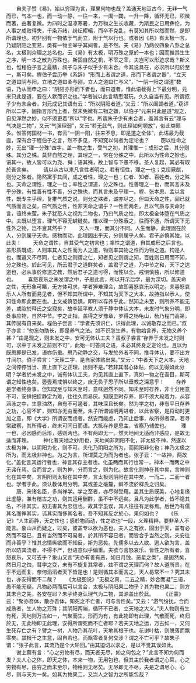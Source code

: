 <!-- { "loadSidebar": true } -->
　　自夫子赞《易》，始以穷理为言，理果何物也哉？盖通天地亘古今，无非一气而已，气本一也，而一动一静，一往一来，一阖一闢，一升一降，循环无已，积微而著，由著复微。为四时之温凉寒暑，为万物之生长收藏，为斯民之日用彝伦，为人事之成败得失，千条万绪，纷纭轇轕，而卒不克乱，有莫知其所以然而然，是即所谓理也。初非别有一物依于气而立，附于气以行也。或者因《易》有太极一言，乃疑阴阳之变易，类有一物主宰乎其间者，是不然。夫《易》乃两仪四象八卦之总名，太极则众理之总名也。云《易》有太极，明万殊之原於一本也；因而推其生生之序，明一本之散为万殊也。斯固自然之机，不宰之宰，夫岂可以形迹求哉？斯义也，惟程伯子言之最精，叔子与朱子似乎少有未合。今其说具在，必求所以归於至一，斯可矣。程伯子尝历举《系辞》“形而上者谓之道，形而下者谓之器”，“立天之道曰阴与阳，立地之道曰柔与刚，立人之道曰仁与义”，“一阴一阳之谓道”数语，乃从而申之曰：“阴阳亦形而下者也，而曰道者，惟此语截得上下最分明，元来只此是道，要在人默而识之也。”学者诚以此言精思潜玩，久久自当有见。所谓叔子少有未合者，刘元成记其语有云：“所以阴阳者道。”又云：“所以阖闢者道。”窃详所以二字，固指言形而上者，然未免微有二物之嫌，以伯子“元来只此是道”观之，自见浑然之妙，似不须更着“所以”字也。所谓朱子少有未合者，盖其言有云“理与气决是二物”，又云“气强理弱”，又云“若无此气，则此理如何顿放”，似此类颇多。惟答何国材一书，有云“一阴一阳，往来不息，即是道之全体”，此语最为截直，深有合于程伯子之言，然不多见，不知究以何者为定论也？
　　窃以性命之妙，无出“理一分殊”四字。盖一物之生，受气之初，其理惟一；成形之后，其分则殊。其分之殊，莫非自然之理，其理之一，常在分殊之中，此所以为性命之妙也。语其一，故人皆可以为尧、舜；语其殊，故上智与下愚不移。圣人复起，其必有取於吾言矣。
　　请以从古以来凡言性者明之。若有恒性，理之一也；克绥厥猷，则分之殊者。隐然寓乎其间，成之者性，理之一也；仁者、知者、百姓者，分之殊也。天命之谓性，理之一也；率性之谓道，分之殊也。性善理之一也，而其言未及乎分殊，有性善有性不善，分之殊也，而其言未及乎理一。程、张本思、孟以言性，既专主乎理，复推气质之说，则分之殊者，诚亦尽之。但曰天命之性，固已就气质而言之矣，曰气质之性，性非天命之谓乎？一性而两名，且以气质与天命对言，语终未莹。朱子犹恐人之视为二物也，乃曰气质之性，即太极全体堕在气质之中。夫既以堕言，理气不容无罅缝矣。惟以理一分殊蔽之，往而不通，所谓天下无性外之物，岂不亶其然乎？
　　天人一理，而其分不同。人生而静，此理固在於人，分则属乎天也。感物而动，此理固出乎天，分则属乎人矣。君子必慎其独，以此夫！
　　天命之谓性，自其受气之初言也；率性之谓道，自其成形之后言也。盖形质既成，人则率其人之性而为人之道，物则率其物之性而为物之道。钧是人也，而道又不尽同，仁者见之则谓之仁，知者见之则谓之知，百姓则日用而不知，分之殊也。於此可见，所云君子之道鲜矣者，盖君子之道，乃中节之和，天下之达道也，必从事於修道之教，然后君子之道可得，而性以全。戒惧慎独，所以修道也。
　　喜怒哀乐之未发谓之中，子思此言，所以开示后学，最为深切。盖天命之性，无形象可睹，无方体可求，学者猝难理会，故即喜怒哀乐以明之。夫喜怒哀乐人人所有而易见者，但不知其所谓中，不知其为天下之大本，故持指以示人，使知性命即此而在也。上文戒慎恐惧，即所以存养乎此。然知之未至，则所养不能无差，或陷於释氏之空寂矣，故李延平教人须于静中体认大本，未发时气象分明，即处事应物，自然中节。李之此指，盖得之罗豫章，罗得之杨龟山，杨乃程门高第，其传固有自来矣。程伯子尝言：“学者先须识仁，识得此理，以诚敬存之而已。”叔子亦言：“勿忘勿助长，即是养气之法。如不识怎生养，有物始言养，无物又养个甚？”由是观之，则未发之中，安可无体认工夫？虽叔子尝言“存养于未发之时则可，求中于未发之前则不可”，此殆一时答问之语，未必其终身之定论也。且以为既思即是已发，语亦伤重。思乃动静之交，与发於外者不同，推寻体认，要不出方寸间尔。伯子尝言：“天理二字，是自家体贴出来。”又云：“中者天下之大本，天地之间停停当当、直上直下之正理，出则不是。”若非其潜心体贴，何以见得如此分明？学者於未发之中，诚有体认工夫，灼见其直上直下，真如一物之在吾目，斯可谓之知性也矣。亹亹焉戒惧以终之，庶无负子思子所以垂教之深意乎！
　　存养是学者终身事，但知既至与知未至时，意味迥然不同。知未至时存养，非十分用意不可，安排把捉静定为难，往往久而易厌。知既至时存养，即不须大段着力，从容涵泳之中，生意油然，自有不可遏者，其味深且长矣。然为学之初，非有平日存养之功，心官不旷，则知亦无由而至。朱子所谓诚明两进者，以此省察，是将动时更加之意，即《大学》所谓安而虑者。然安而能虑，乃知止后事，故所得者深。若寻常致察，其所得者，终未可同日而语。大抵存养是思主，省察乃辅佐也。
　　理一也，必因感而后形，感则两也。不有两即无一。然天地间无适而非感应，是故无适而非理。
　　神化者天地之妙用也，天地间非阴阳不化，非太极不神，然遂以太极为神，以阴阳为化，则不可。夫化乃阴阳之所为，而阴阳非化也；神乃太极之所为，而太极非神也。为之为言，所谓莫之为而为者也。张子云：“一故神，两故化。”盖化言其运行者也，神言其存主者也。化虽两而其行也常一，神本一而两之中无弗在焉。合而言之，则为神，分而言之，则为化。故言化则神在其中矣，言神则化在其中矣，言阴阳则太极在其中矣，言太极则阴阳在其中矣，一而二，二而一者也。学者于此，须认教体用分明，其或差之毫釐，鲜不流於释氏之归矣。
　　唐、宋诸名臣，多尚禅学。学之至者，亦尽得受用。盖其生质既美，心地复缘此虚静，兼有稽古之功，则其运用酬酢，虽不中不远矣。且凡为此学者，皆不隐其名，不讳其实，初无害其为忠信也。故其学虽误，其人往往有足称焉。后世乃有儒其名而禅其实，讳其实而侈其名者，吾不知其反之於心，果何如也？
　　《乐记》“人生而静，天之性也；感於物而动，性之欲也”一段，义理精粹，要非圣人不能言。象山从而疑之，过矣，彼盖专以欲为恶也。夫人之有欲，固出于天，盖有必然而不容已，且有当然而不可易者。於其所不容已者，而皆合乎当然之则，夫安往而非善乎？惟其恣情纵欲而不知反，斯为恶矣。先儒多以去人欲、遏人欲为言，盖所以防其流者，不得不严，但语意似乎偏重。夫欲与喜怒哀乐，皆性之所有者，喜怒哀乐，又可去乎？象山又言“天亦有善有恶，如日月蚀、恶星之类”，是固然矣，然日月之蚀，彗孛之变，未有不旋复其常者，兹不谓之天理而何？故人道所贵，在乎不远而复，奈何滔滔者天下皆是也！是则循其本而言之，天人曷常不一？究其末也，亦安得而不二哉？
　　《太极图说》“无极之真，二五之精，妙合而凝”三语，愚不能无疑。凡物必两而后可以言合，太极与阴阳果二物乎？其为物也果二，则方其未合之先，各安在耶？朱子终身认理气为二物，其源盖出於此。
　　《正蒙》云：“聚亦吾体，散亦吾体，知死之不亡者，可与言性矣。”又云：“游气纷扰，合而成质者，生人物之万殊；其阴阳两端，循环不已者，立天地之大义。”夫人物则有生有死，天地则万古如一，气聚而生，形而为有，有此物即有此理，气散而死，终归於无，无此物即无此理，安得所谓死而不亡者耶？若夫天地之运，万古如一，又何生死存亡之有？譬之一树，人物乃其花叶，天地其根干也。花谢叶枯，则脱落而飘零矣。其根干之生意，固自若也，而飘零者复何交涉？谓之不亡可乎？故朱子谓：“张子此言，其流乃是个大轮回。”由其迫切以求之，是以不觉其误如此。
　　谢上蔡有言：“心之穷物有尽，而天者无尽，如之何包之？”此言不知为何而发？夫人心之体，即天之体，本来一物，无用包也，但其主於我者谓之心耳。心之穷物有尽，由穷之而未至尔，物格则无尽矣。无尽即无不尽，夫是之谓尽心，心尽，则与天为一矣。如其为物果二，又岂人之智力之所能包哉？
